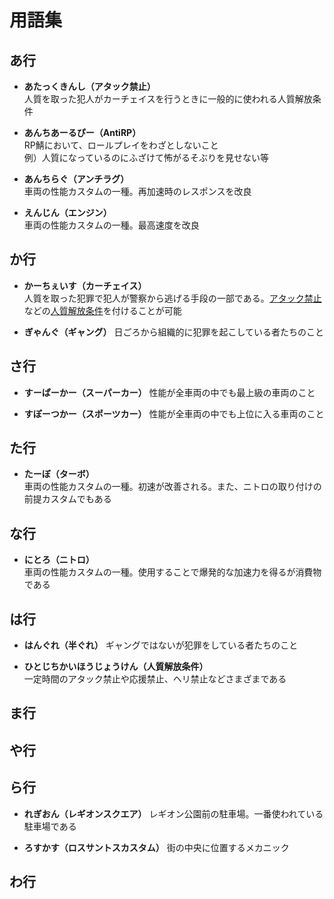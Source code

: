 # 用語集

## あ行
- <span id="no-atack">__あたっくきんし（アタック禁止）__</span>  
人質を取った犯人がカーチェイスを行うときに一般的に使われる人質解放条件

- __あんちあーるぴー（AntiRP）__  
RP鯖において、ロールプレイをわざとしないこと  
例）人質になっているのにふざけて怖がるそぶりを見せない等

- __あんちらぐ（アンチラグ）__  
車両の性能カスタムの一種。再加速時のレスポンスを改良

- __えんじん（エンジン）__  
車両の性能カスタムの一種。最高速度を改良

## か行
- __かーちぇいす（カーチェイス）__  
人質を取った犯罪で犯人が警察から逃げる手段の一部である。<a href="#no-atack">アタック禁止</a>などの<a href="#hostage-release">人質解放条件</a>を付けることが可能

- __ぎゃんぐ（ギャング）__
日ごろから組織的に犯罪を起こしている者たちのこと

## さ行
- __すーぱーかー（スーパーカー）__
性能が全車両の中でも最上級の車両のこと

- __すぽーつかー（スポーツカー）__
性能が全車両の中でも上位に入る車両のこと

## た行
- __たーぼ（ターボ）__  
車両の性能カスタムの一種。初速が改善される。また、ニトロの取り付けの前提カスタムでもある

## な行
- __にとろ（ニトロ）__  
車両の性能カスタムの一種。使用することで爆発的な加速力を得るが消費物である

## は行
- __はんぐれ（半ぐれ）__
ギャングではないが犯罪をしている者たちのこと

- <span id="hostage-release">__ひとじちかいほうじょうけん（人質解放条件）__</span>  
一定時間のアタック禁止や応援禁止、ヘリ禁止などさまざまである

## ま行

## や行

## ら行
- __れぎおん（レギオンスクエア）__
レギオン公園前の駐車場。一番使われている駐車場である

- __ろすかす（ロスサントスカスタム）__
街の中央に位置するメカニック

## わ行
